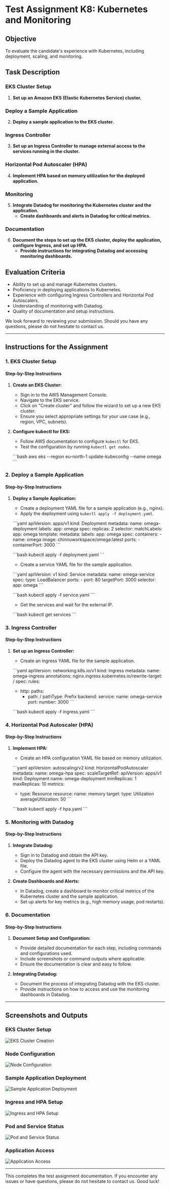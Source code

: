 
# Test Assignment K8: Kubernetes and Monitoring

## Objective
To evaluate the candidate's experience with Kubernetes, including deployment, scaling, and monitoring.

## Task Description

### EKS Cluster Setup

1. **Set up an Amazon EKS (Elastic Kubernetes Service) cluster.**

### Deploy a Sample Application

2. **Deploy a sample application to the EKS cluster.**

### Ingress Controller

3. **Set up an Ingress Controller to manage external access to the services running in the cluster.**

### Horizontal Pod Autoscaler (HPA)

4. **Implement HPA based on memory utilization for the deployed application.**

### Monitoring

5. **Integrate Datadog for monitoring the Kubernetes cluster and the application.**
   - **Create dashboards and alerts in Datadog for critical metrics.**

### Documentation

6. **Document the steps to set up the EKS cluster, deploy the application, configure Ingress, and set up HPA.**
   - **Provide instructions for integrating Datadog and accessing monitoring dashboards.**

## Evaluation Criteria

- Ability to set up and manage Kubernetes clusters.
- Proficiency in deploying applications to Kubernetes.
- Experience with configuring Ingress Controllers and Horizontal Pod Autoscalers.
- Understanding of monitoring with Datadog.
- Quality of documentation and setup instructions.

We look forward to reviewing your submission. Should you have any questions, please do not hesitate to contact us.

---

## Instructions for the Assignment

### 1. EKS Cluster Setup

#### Step-by-Step Instructions

1. **Create an EKS Cluster:**
   - Sign in to the AWS Management Console.
   - Navigate to the EKS service.
   - Click on "Create cluster" and follow the wizard to set up a new EKS cluster.
   - Ensure you select appropriate settings for your use case (e.g., region, VPC, subnets).

2. **Configure kubectl for EKS:**
   - Follow AWS documentation to configure `kubectl` for EKS.
   - Test the configuration by running `kubectl get nodes`.

   \```bash
   aws eks --region eu-north-1 update-kubeconfig --name omega
   \```

### 2. Deploy a Sample Application

#### Step-by-Step Instructions

1. **Deploy a Sample Application:**
   - Create a deployment YAML file for a sample application (e.g., nginx).
   - Apply the deployment using `kubectl apply -f deployment.yaml`.

   \```yaml
   apiVersion: apps/v1
   kind: Deployment
   metadata:
     name: omega-deployment
     labels:
       app: omega
   spec:
     replicas: 2
     selector:
       matchLabels:
         app: omega
     template:
       metadata:
         labels:
           app: omega
       spec:
         containers:
         - name: omega
           image: chinnuworkspace/omega:latest
           ports:
           - containerPort: 3000
   \```

   \```bash
   kubectl apply -f deployment.yaml
   \```

   - Create a service YAML file for the sample application.

   \```yaml
   apiVersion: v1
   kind: Service
   metadata:
     name: omega-service
   spec:
     type: LoadBalancer
     ports:
       - port: 80
         targetPort: 3000
     selector:
       app: omega
   \```

   \```bash
   kubectl apply -f service.yaml
   \```

   - Get the services and wait for the external IP.

   \```bash
   kubectl get services
   \```

### 3. Ingress Controller

#### Step-by-Step Instructions

1. **Set up an Ingress Controller:**
   - Create an ingress YAML file for the sample application.

   \```yaml
   apiVersion: networking.k8s.io/v1
   kind: Ingress
   metadata:
     name: omega-ingress
     annotations:
       nginx.ingress.kubernetes.io/rewrite-target: /
   spec:
     rules:
     - http:
         paths:
         - path: /
           pathType: Prefix
           backend:
             service:
               name: omega-service
               port:
                 number: 3000
   \```

   \```bash
   kubectl apply -f ingress.yaml
   \```

### 4. Horizontal Pod Autoscaler (HPA)

#### Step-by-Step Instructions

1. **Implement HPA:**
   - Create an HPA configuration YAML file based on memory utilization.

   \```yaml
   apiVersion: autoscaling/v2
   kind: HorizontalPodAutoscaler
   metadata:
     name: omega-hpa
   spec:
     scaleTargetRef:
       apiVersion: apps/v1
       kind: Deployment
       name: omega-deployment
     minReplicas: 1
     maxReplicas: 10
     metrics:
     - type: Resource
       resource:
         name: memory
         target:
           type: Utilization
           averageUtilization: 50
   \```

   \```bash
   kubectl apply -f hpa.yaml
   \```

### 5. Monitoring with Datadog

#### Step-by-Step Instructions

1. **Integrate Datadog:**
   - Sign in to Datadog and obtain the API key.
   - Deploy the Datadog agent to the EKS cluster using Helm or a YAML file.
   - Configure the agent with the necessary permissions and the API key.

2. **Create Dashboards and Alerts:**
   - In Datadog, create a dashboard to monitor critical metrics of the Kubernetes cluster and the sample application.
   - Set up alerts for key metrics (e.g., high memory usage, pod restarts).

### 6. Documentation

#### Step-by-Step Instructions

1. **Document Setup and Configuration:**
   - Provide detailed documentation for each step, including commands and configurations used.
   - Include screenshots or command outputs where applicable.
   - Ensure the documentation is clear and easy to follow.

2. **Integrating Datadog:**
   - Document the process of integrating Datadog with the EKS cluster.
   - Provide instructions on how to access and use the monitoring dashboards in Datadog.

---

## Screenshots and Outputs

### EKS Cluster Setup

![EKS Cluster Creation](file-gQDrPcUp7RQA9pQRrA7rH86m)

### Node Configuration

![Node Configuration](file-dYDxl8hArpF1bYbniZlb27rX)

### Sample Application Deployment

![Sample Application Deployment](file-PlO0IKgfQFncgZNiQJAsTx9U)

### Ingress and HPA Setup

![Ingress and HPA Setup](file-ezaS7JwzyhI9TGchTTnesUHy)

### Pod and Service Status

![Pod and Service Status](file-bkJpSpxHDAyAJ13kSbkk8nAg)

### Application Access

![Application Access](file-9OO6N8HE59VHaLV1eEAj2gbo)

---

This completes the test assignment documentation. If you encounter any issues or have questions, please do not hesitate to contact us. Good luck!

